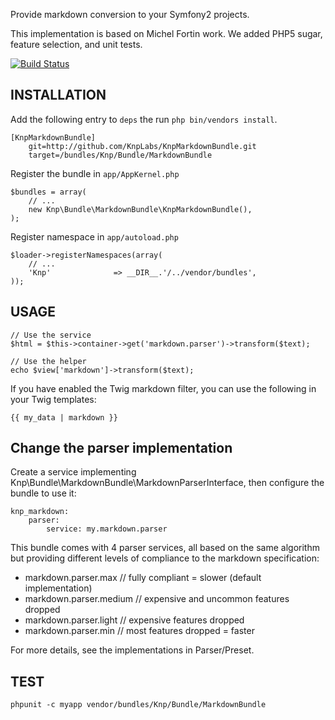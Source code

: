 Provide markdown conversion to your Symfony2 projects.

This implementation is based on Michel Fortin work.
We added PHP5 sugar, feature selection, and unit tests.

[![Build Status](https://secure.travis-ci.org/KnpLabs/KnpMarkdownBundle.png)](http://travis-ci.org/KnpLabs/KnpMarkdownBundle)

## INSTALLATION

Add the following entry to ``deps`` the run ``php bin/vendors install``.

    [KnpMarkdownBundle]
        git=http://github.com/KnpLabs/KnpMarkdownBundle.git
        target=/bundles/Knp/Bundle/MarkdownBundle

Register the bundle in ``app/AppKernel.php``

    $bundles = array(
        // ...
        new Knp\Bundle\MarkdownBundle\KnpMarkdownBundle(),
    );

Register namespace in ``app/autoload.php``

    $loader->registerNamespaces(array(
        // ...
        'Knp'              => __DIR__.'/../vendor/bundles',
    ));

## USAGE

    // Use the service
    $html = $this->container->get('markdown.parser')->transform($text);

    // Use the helper
    echo $view['markdown']->transform($text);

If you have enabled the Twig markdown filter, you can use the following in your Twig templates:

    {{ my_data | markdown }}

## Change the parser implementation

Create a service implementing Knp\Bundle\MarkdownBundle\MarkdownParserInterface,
then configure the bundle to use it:

    knp_markdown:
        parser:
            service: my.markdown.parser

This bundle comes with 4 parser services, all based on the same algorithm
but providing different levels of compliance to the markdown specification:

- markdown.parser.max       // fully compliant = slower (default implementation)
- markdown.parser.medium    // expensive and uncommon features dropped
- markdown.parser.light     // expensive features dropped
- markdown.parser.min       // most features dropped = faster

For more details, see the implementations in Parser/Preset.

## TEST

    phpunit -c myapp vendor/bundles/Knp/Bundle/MarkdownBundle
